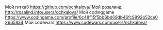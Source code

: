 Мой гитхаб https://github.com/ochkalova/
Мой розалинд http://rosalind.info/users/ochkalova/
Мой codinggame https://www.codingame.com/profile/0c48f15f5bb6bd69db46fc9892b52ce02665834
Мой codewars https://www.codewars.com/users/ochkalova/
